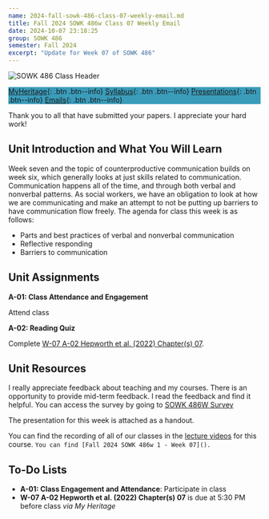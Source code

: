 ```yaml
---
name: 2024-fall-sowk-486-class-07-weekly-email.md
title: Fall 2024 SOWK 486w Class 07 Weekly Email
date: 2024-10-07 23:18:25
group: SOWK 486
semester: Fall 2024
excerpt: "Update for Week 07 of SOWK 486"
---
```


![SOWK 486 Class Header](https://jacobrcampbell.com/assets/media/2020-fall-sowk-486-class-header.png)

<div style="background-color: #3b9cba; width: 100%;" markdown="1">

[MyHeritage](https://myheritage.heritage.edu/ICS/Academics/SOWK/SOWK_486W/2425_FA-SOWK_486W-1/){: .btn .btn--info}
[Syllabus](https://myheritage.heritage.edu/ICS/Academics/SOWK/SOWK_486W/2425_FA-SOWK_486W-1/Syllabus.jnz){: .btn .btn--info}
[Presentations](https://presentations.jacobrcampbell.com){: .btn .btn--info}
[Emails](https://jacobrcampbell.com/communications/){: .btn .btn--info}

</div>

Thank you to all that have submitted your papers. I appreciate your hard work!

## Unit Introduction and What You Will Learn

Week seven and the topic of counterproductive communication builds on week six, which generally looks at just skills related to communication. Communication happens all of the time, and through both verbal and nonverbal patterns. As social workers, we have an obligation to look at how we are communicating and make an attempt to not be putting up barriers to have communication flow freely. The agenda for class this week is as follows:

- Parts and best practices of verbal and nonverbal communication 
- Reflective responding
- Barriers to communication

## Unit Assignments

**A-01: Class Attendance and Engagement**

Attend class

**A-02: Reading Quiz**

Complete [W-07 A-02 Hepworth et al. (2022) Chapter(s) 07](https://myheritage.heritage.edu/ICS/Academics/SOWK/SOWK_486W/2425_FA-SOWK_486W-1/Assignments.jnz?portlet=Coursework&screen=AssignmentDetailView&screenType=change&id=26c17f67-0812-4468-8432-28413cb8577c).

## Unit Resources

I really appreciate feedback about teaching and my courses. There is an opportunity to provide mid-term feedback. I read the feedback and find it helpful. You can access the survey by going to [SOWK 486W Survey](https://p17.courseval.net/etw/ets/et.asp?CFNK=592D6B7C-DCF0-497B-97D1-1FDCC1DCB7DC&nxappid=HU2&nxmid=GetSurveyForm&wsedrq=50NOHE4307)

The presentation for this week is attached as a handout.

You can find the recording of all of our classes in the [lecture videos](https://myheritage.heritage.edu/ICS/Academics/SOWK/SOWK_486W/2425_FA-SOWK_486W-1/Lecture_Videos.jnz) for this course. `You can find [Fall 2024 SOWK 486w 1 - Week 07]().`

## To-Do Lists

- **A-01: Class Engagement and Attendance**: Participate in class
- **W-07 A-02 Hepworth et al. (2022) Chapter(s) 07** is due at 5:30 PM before class _via My Heritage_